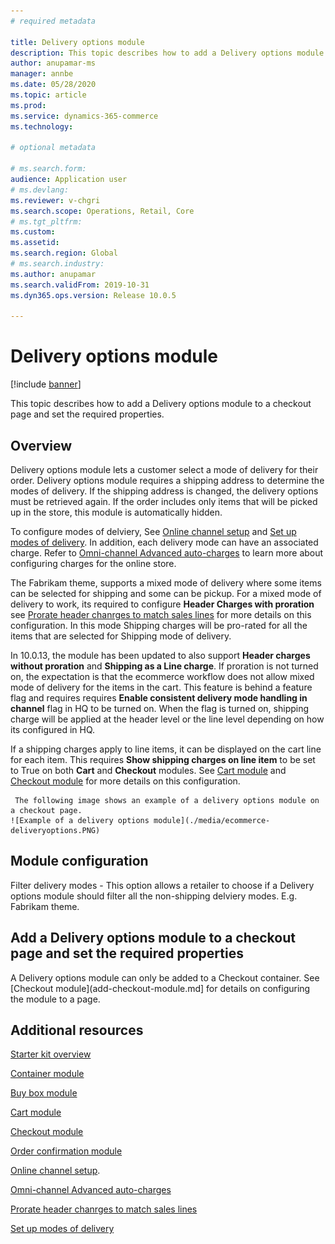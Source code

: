 ```yaml
---
# required metadata

title: Delivery options module
description: This topic describes how to add a Delivery options module to a checkout page and set the required properties.
author: anupamar-ms
manager: annbe
ms.date: 05/28/2020
ms.topic: article
ms.prod: 
ms.service: dynamics-365-commerce
ms.technology: 

# optional metadata

# ms.search.form: 
audience: Application user
# ms.devlang: 
ms.reviewer: v-chgri
ms.search.scope: Operations, Retail, Core
# ms.tgt_pltfrm: 
ms.custom: 
ms.assetid: 
ms.search.region: Global
# ms.search.industry: 
ms.author: anupamar
ms.search.validFrom: 2019-10-31
ms.dyn365.ops.version: Release 10.0.5

---
```


# Delivery options module


[!include [banner](includes/banner.md)]

This topic describes how to add a Delivery options  module to a checkout page and set the required properties.

## Overview

Delivery options module lets a customer select a mode of delivery for their order. Delivery options module requires a shipping address to determine the modes of delivery. If the shipping address is changed, the delivery options must be retrieved again. If the order includes only items that will be picked up in the store, this module is automatically hidden. 

To configure modes of delviery, See [Online channel setup](channel-setup-online.md) and [Set up modes of delivery](https://docs.microsoft.com/dynamicsax-2012/appuser-itpro/set-up-modes-of-delivery). In addition, each delivery mode can have an associated charge. Refer to [Omni-channel Advanced auto-charges](omni-auto-charges.md) to learn more about configuring charges for the online store.

The Fabrikam theme, supports a mixed mode of delivery where some items can be selected for shipping and some can be pickup. For a mixed mode of delivery to work, its required to configure **Header Charges with proration** see [Prorate header chanrges to match sales lines](pro-rate-charges-matching-lines.md) for more details on this configuration.  In this mode Shipping charges will be pro-rated for all the items that are selected for Shipping mode of delivery.

In 10.0.13, the module has been updated to also support **Header charges without proration** and **Shipping as a Line charge**. If proration is not turned on, the expectation is that the ecommerce workflow does not allow mixed mode of delivery for the items in the cart.  This feature is behind a feature flag and requires requires **Enable consistent delivery mode handling in channel** flag in HQ to be turned on. When the flag is turned on, shipping charge will be applied at the header level or the line level depending on how its configured in HQ. 

If a shipping charges apply to line items, it can be displayed on the cart line for each item. This requires **Show shipping charges on line item** to be set to True on both **Cart** and **Checkout** modules. See [Cart module](add-cart-module.md) and [Checkout module](add-checkout-module.md) for more details on this configuration.

     The following image shows an example of a delivery options module on a checkout page.
    ![Example of a delivery options module](./media/ecommerce-deliveryoptions.PNG)

## Module configuration
Filter delivery modes - This option allows a retailer to choose if a Delivery options module should filter all the non-shipping delviery modes. E.g. Fabrikam theme.

## Add a Delivery options module to a checkout page and set the required properties

A Delivery options module can only be added to a Checkout container. See [Checkout module](add-checkout-module.md] for details on configuring the module to a page.

## Additional resources

[Starter kit overview](starter-kit-overview.md)

[Container module](add-container-module.md)

[Buy box module](add-buy-box.md)

[Cart module](add-cart-module.md)

[Checkout module](add-checkout-module.md)

[Order confirmation module](order-confirmation-module.md)

[Online channel setup](channel-setup-online.md). 

[Omni-channel Advanced auto-charges](omni-auto-charges.md) 

[Prorate header chanrges to match sales lines](pro-rate-charges-matching-lines.md) 

[Set up modes of delivery](https://docs.microsoft.com/dynamicsax-2012/appuser-itpro/set-up-modes-of-delivery)


